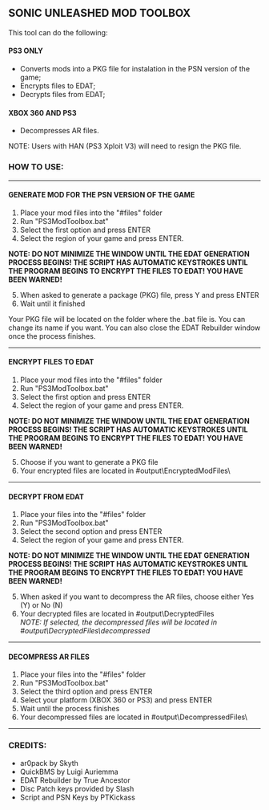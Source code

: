 SONIC UNLEASHED MOD TOOLBOX
------------------------------
This tool can do the following:
#### PS3 ONLY
- Converts mods into a PKG file for instalation in the PSN version of the game;
- Encrypts files to EDAT;
- Decrypts files from EDAT;
#### XBOX 360 AND PS3
- Decompresses AR files.

NOTE: Users with HAN (PS3 Xploit V3) will need to resign the PKG file.


### HOW TO USE:

-------------------------------------------------
#### GENERATE MOD FOR THE PSN VERSION OF THE GAME
1. Place your mod files into the "#files" folder
2. Run "PS3ModToolbox.bat"
3. Select the first option and press ENTER
4. Select the region of your game and press ENTER.

**NOTE: DO NOT MINIMIZE THE WINDOW UNTIL THE EDAT GENERATION PROCESS BEGINS!
THE SCRIPT HAS AUTOMATIC KEYSTROKES UNTIL THE PROGRAM BEGINS TO ENCRYPT THE FILES TO EDAT!
YOU HAVE BEEN WARNED!**

5. When asked to generate a package (PKG) file, press Y and press ENTER
6. Wait until it finished

Your PKG file will be located on the folder where the .bat file is. You can change
its name if you want. You can also close the EDAT Rebuilder window
once the process finishes.

-------------------------------------------------
#### ENCRYPT FILES TO EDAT
1. Place your mod files into the "#files" folder
2.  Run "PS3ModToolbox.bat"
3.  Select the first option and press ENTER
4.  Select the region of your game and press ENTER.

**NOTE: DO NOT MINIMIZE THE WINDOW UNTIL THE EDAT GENERATION PROCESS BEGINS!
THE SCRIPT HAS AUTOMATIC KEYSTROKES UNTIL THE PROGRAM BEGINS TO ENCRYPT THE FILES TO EDAT!
YOU HAVE BEEN WARNED!**

5. Choose if you want to generate a PKG file
6. Your encrypted files are located in #output\EncryptedModFiles\

-------------------------------------------------
#### DECRYPT FROM EDAT
1. Place your files into the "#files" folder
2. Run "PS3ModToolbox.bat"
3. Select the second option and press ENTER
4. Select the region of your game and press ENTER.

**NOTE: DO NOT MINIMIZE THE WINDOW UNTIL THE EDAT GENERATION PROCESS BEGINS!
THE SCRIPT HAS AUTOMATIC KEYSTROKES UNTIL THE PROGRAM BEGINS TO ENCRYPT THE FILES TO EDAT!
YOU HAVE BEEN WARNED!**

5. When asked if you want to decompress the AR files, choose either Yes (Y) or No (N)
6. Your decrypted files are located in #output\DecryptedFiles\
*NOTE: If selected, the decompressed files will be located in #output\DecryptedFiles\decompressed*

-------------------------------------------------
#### DECOMPRESS AR FILES
1. Place your files into the "#files" folder
2. Run "PS3ModToolbox.bat"
3. Select the third option and press ENTER
4. Select your platform (XBOX 360 or PS3) and press ENTER
5. Wait until the process finishes
6. Your decompressed files are located in #output\DecompressedFiles\

-------------------------------------------------
### CREDITS:
- ar0pack by Skyth
- QuickBMS by Luigi Auriemma
- EDAT Rebuilder by True Ancestor
- Disc Patch keys provided by Slash
- Script and PSN Keys by PTKickass

